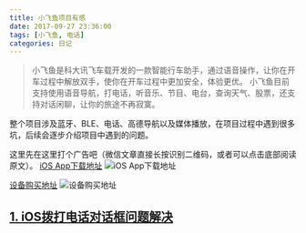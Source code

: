 ```yaml
---
title: 小飞鱼项目有感
date: 2017-09-27 23:36:00
tags: [小飞鱼, 电话]
categories: 日记
---
```

>小飞鱼是科大讯飞车载开发的一款智能行车助手，通过语音操作，让你在开车过程中解放双手，使你在开车过程中更加安全，体验更优。
小飞鱼目前支持使用语音导航，打电话，听音乐、节目、电台，查询天气、股票，还支持对话闲聊，让你的旅途不再寂寞。

整个项目涉及蓝牙、BLE、电话、高德导航以及媒体播放，在项目过程中遇到很多坑，后续会逐步介绍项目中遇到的问题。
<!--more-->
这里先在这里打个广告吧（微信文章直接长按识别二维码，或者可以点击底部阅读原文）。
[iOS App下载地址](https://itunes.apple.com/us/app/%E5%B0%8F%E9%A3%9E%E9%B1%BC/id1207190161?mt=8)
![iOS App下载地址](http://upload-images.jianshu.io/upload_images/606479-de8292a52cc9a2c4.png?imageMogr2/auto-orient/strip%7CimageView2/2/w/1240)

[设备购买地址](https://item.jd.com/16895582778.html)
![设备购买地址](http://upload-images.jianshu.io/upload_images/606479-c26d5a8a702fb914.png?imageMogr2/auto-orient/strip%7CimageView2/2/w/1240)


## [1. iOS拨打电话对话框问题解决](https://historyzhang.github.io/2017/09/28/iOS拨打电话对话框问题解决)
